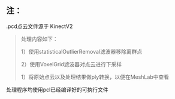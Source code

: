 ## 注：
.pcd点云文件源于 KinectV2

> 处理内容如下：
>
> 1）使用statisticalOutlierRemoval滤波器移除离群点
>
> 2）使用VoxelGrid滤波器对点云进行下采样
>
> 1）将原始点云以及处理结果做ply转换，以便在MeshLab中查看

处理程序均使用pcl已经编译好的可执行文件


